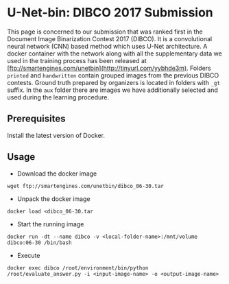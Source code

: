 # U-Net-bin: DIBCO 2017 Submission

This page is concerned to our submission that was ranked first in the Document Image Binarization Contest 2017 (DIBCO). It  is  a  convolutional  neural  network (CNN)  based  method  which  uses  U-Net  architecture. A  docker container with the network along with all the supplementary data we used in the training process has been released at [ftp://smartengines.com/unetbin](http://tinyurl.com/yybhde3m). Folders  `printed` and `handwritten` contain grouped images from the previous DIBCO contests. Ground truth prepared by organizers is located in folders with `_gt` suffix. In the `aux` folder there are images we have additionally selected and used during the learning procedure.

## Prerequisites

Install the latest version of Docker.

## Usage

* Download the docker image
```
wget ftp://smartengines.com/unetbin/dibco_06-30.tar
```
* Unpack the docker image
```
docker load <dibco_06-30.tar
```
* Start the running image
```
docker run -dt --name dibco -v <local-folder-name>:/mnt/volume dibco:06-30 /bin/bash
```
* Execute
```
docker exec dibco /root/environment/bin/python /root/evaluate_answer.py -i <input-image-name> -o <output-image-name>
```
